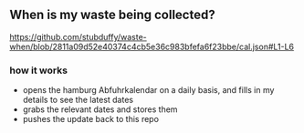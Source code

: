 ## When is my waste being collected?
  https://github.com/stubduffy/waste-when/blob/2811a09d52e40374c4cb5e36c983bfefa6f23bbe/cal.json#L1-L6
  
  ### how it works
  - opens the hamburg Abfuhrkalendar on a daily basis, and fills in my details to see the latest dates
  - grabs the relevant dates and stores them
  - pushes the update back to this repo
  
